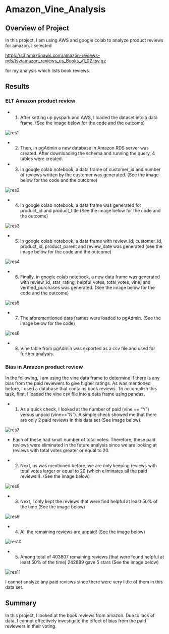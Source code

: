 # Amazon_Vine_Analysis

## Overview of Project 
In this project, I am using AWS and google colab to analyze product reviews for amazon. I selected 

https://s3.amazonaws.com/amazon-reviews-pds/tsv/amazon_reviews_us_Books_v1_02.tsv.gz

for my analysis which lists book reviews.
## Results
### ELT Amazon product review
-	1. After setting up pyspark and AWS, I loaded the dataset into a  data frame. (See the image below for the code and the outcome)

![res1](/img/fig1.png?raw=true)

-	2. Then, in pgAdmin a new database in Amazon RDS server was created. After downloading the schema and running the query, 4 tables were created.

-	3. In google colab notebook, a data frame of customer_id and number of reviews written by the customer was generated. (See the image below for the code and the outcome)

![res2](/img/fig2.png?raw=true)

-	4. In google colab notebook, a data frame was generated for product_id and product_title (See the image below for the code and the outcome)

![res3](/img/fig3.png?raw=true)

-	5. In google colab notebook, a data frame with review_id, customer_id, product_id, product_parent and review_date was generated (see the image below for the code and the outcome)

![res4](/img/fig4.png?raw=true)

-	6. Finally, in google colab notebook, a new data frame was generated with review_id, star_rating, helpful_votes, total_votes, vine, and verified_purchases was generated. (See the image below for the code and the outcome)

![res5](/img/fig5.png?raw=true)

-	7. The aforementioned data frames were loaded to pgAdmin. (See the image below for the code)

![res6](/img/fig6.png?raw=true)  

-	8. Vine table from pgAdmin was exported as a csv file and used for further analysis.

### Bias in Amazon product review

In the following, I am using the vine data frame to determine if there is any bias from the paid reviewers to give higher ratings. As was mentioned before, I used a database that contains book reviews. To accomplish this task, first, I loaded the vine csv file into a data frame using pandas.  
-	1. As a quick check, I looked at the number of paid (vine == “Y”) versus unpaid (vine==”N”). A simple check showed me that there are only 2 paid reviews in this data set (See image below). 

![res7](/img/fig7.png?raw=true)

-	Each of these had small number of total votes. Therefore, these paid reviews were eliminated in the future analysis since we are looking at reviews with total votes greater or equal to 20.

-	2.  Next, as was mentioned before, we are only keeping reviews with total votes larger or equal to 20 (which eliminates all the paid reviews!!). (See the image below)

![res8](/img/fig8.png?raw=true)

-	3. Next, I only kept the reviews that were find helpful at least 50% of the time (See the image below)

![res9](/img/fig9.png?raw=true)

-	4. All the remaining reviews are unpaid! (See the image below)

![res10](/img/fig10.png?raw=true)

-	5. Among total of 403807 remaining reviews (that were found helpful at least 50% of the time) 242889 gave 5 stars (See the image below)

![res11](/img/fig11.png?raw=true)

I cannot analyze any paid reviews since there were very little of them in this data set.

## Summary
In this project, I looked at the book reviews from amazon. Due to lack of data, I cannot effectively investigate the effect of bias from the paid reviewers in their voting.  
